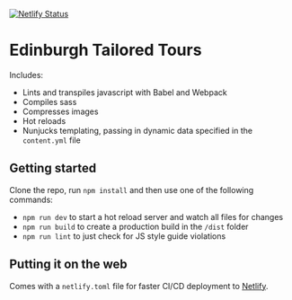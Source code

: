 [![Netlify Status](https://api.netlify.com/api/v1/badges/16a6495a-f68b-491a-95f4-7bd683ca6206/deploy-status)](https://app.netlify.com/sites/pedantic-beaver-72768a/deploys)

# Edinburgh Tailored Tours

Includes:

- Lints and transpiles javascript with Babel and Webpack
- Compiles sass
- Compresses images
- Hot reloads
- Nunjucks templating, passing in dynamic data specified in the `content.yml` file

## Getting started

Clone the repo, run `npm install` and then use one of the following commands:

- `npm run dev` to start a hot reload server and watch all files for changes
- `npm run build` to create a production build in the `/dist` folder
- `npm run lint` to just check for JS style guide violations

## Putting it on the web

Comes with a `netlify.toml` file for faster CI/CD deployment to [Netlify](http://netlify.com).
